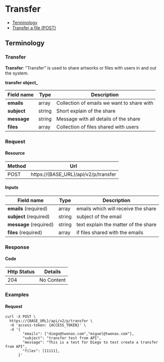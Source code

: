 # Transfer

- [Terminology](#terminology)
- [Transfer a file (POST)](#transfer-a-file)

## Terminology

### Transfer

**Transfer**: "Transfer" is used to share artworks or files with users in and out the system.

**transfer object_**

Field name |     Type    | Description
--------- | ----------- | -----------
**emails** | array | Collection of emails we want to share with
**subject** | string | Short explain of the share
**message** | string | Message with all details of the share
**files** | array | Collection of files shared with users

### Request
#### Resource

Method | Url
------- | --------
POST | https://{BASE_URL}/api/v2/p/transfer

#### Inputs

Field name |     Type    | Description
--------- | ----------- | -----------
**emails** (required) | array | emails which will receive the share
**subject** (required) | string | subject of the email
**message** (required) | string | text explain the matter of the share
**files** (required) | array | if files shared with the emails

### Response

#### Code
Http Status | Details
----------- | ----------
204 | No Content

### Examples

#### Request
```
curl -X POST \
  https://{BASE_URL}/api/v2/p/transfer \
  -H 'access-token: {ACCESS_TOKEN}' \
  -d '{
        "emails": ["diego@twonas.com","miguel@twonas.com"],
        "subject": "transfer test from API",
        "message": "This is a test for Diego to test create a transfer from API",
        "files": [11111],
      }'
```
